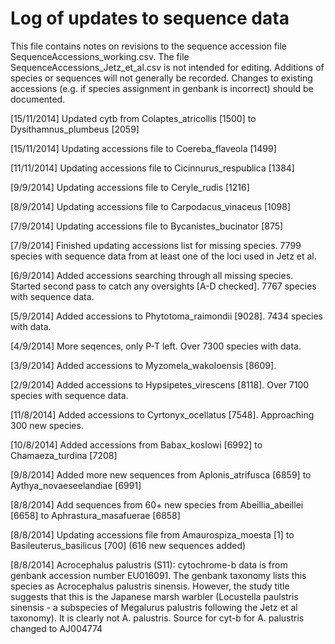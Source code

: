 Log of updates to sequence data
===============================

This file contains notes on revisions to the sequence accession file SequenceAccessions_working.csv. The file SequenceAccessions_Jetz_et_al.csv is not intended for editing. Additions of species or sequences will not generally be recorded.
Changes to existing accessions (e.g. if species assignment in genbank is incorrect) should be documented.


[15/11/2014] Updated cytb from Colaptes_atricollis [1500] to Dysithamnus_plumbeus [2059]

[15/11/2014] Updating accessions file to Coereba_flaveola [1499]

[11/11/2014] Updating accessions file to Cicinnurus_respublica [1384]

[9/9/2014] Updating accessions file to Ceryle_rudis [1216]

[8/9/2014] Updating accessions file to Carpodacus_vinaceus [1098]

[7/9/2014] Updating accessions file to Bycanistes_bucinator [875] 

[7/9/2014] Finished updating accessions list for missing species. 7799 species with sequence data from at least one of the loci used in Jetz et al. 

[6/9/2014] Added accessions searching through all missing species. Started second pass to catch any oversights [A-D checked]. 7767 species with sequence data. 

[5/9/2014] Added accessions to Phytotoma_raimondii [9028]. 7434 species with data.

[4/9/2014] More seqences, only P-T left. Over 7300 species with data.

[3/9/2014] Added accessions to Myzomela_wakoloensis [8609].

[2/9/2014] Added accessions to Hypsipetes_virescens [8118]. Over 7100 species with sequence data.

[11/8/2014] Added accessions to Cyrtonyx_ocellatus [7548]. Approaching 300 new species.

[10/8/2014] Added accessions from Babax_koslowi [6992] to Chamaeza_turdina [7208]

[9/8/2014] Added more new sequences from Aplonis_atrifusca [6859] to Aythya_novaeseelandiae [6991]

[8/8/2014] Add sequences from 60+ new species from Abeillia_abeillei [6658] to Aphrastura_masafuerae [6858]

[8/8/2014] Updating accessions file from Amaurospiza_moesta [1] to Basileuterus_basilicus [700] (616 new sequences added)

[8/8/2014] Acrocephalus palustris (S11): cytochrome-b data is from genbank accession number EU016091. The genbank taxonomy lists this species as Acrocephalus palustris sinensis. However, the study title suggests that this is the Japanese marsh warbler (Locustella paulstris sinensis - a subspecies of Megalurus palustris following the Jetz et al taxonomy). It is clearly not A. palustris. Source for cyt-b for A. palustris changed to AJ004774 
  
